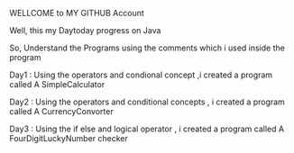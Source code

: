 WELLCOME to MY GITHUB Account

Well, this my Daytoday progress on Java 

So, Understand the Programs using the comments which i used inside the program 

Day1 : Using the operators and condional concept ,i created a program called  A SimpleCalculator

Day2 : Using the operators and conditional concepts , i created a program called  A CurrencyConvorter

Day3 : Using the if else and logical operator , i created a program called A FourDigitLuckyNumber checker
